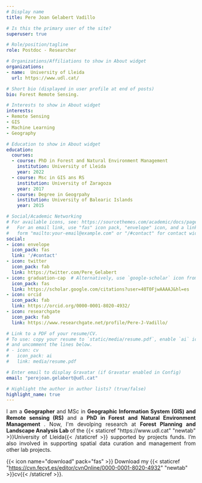 ```yaml
---
# Display name
title: Pere Joan Gelabert Vadillo

# Is this the primary user of the site?
superuser: true

# Role/position/tagline
role: Postdoc - Researcher

# Organizations/Affiliations to show in About widget
organizations:
- name:  University of Lleida
  url: https://www.udl.cat/

# Short bio (displayed in user profile at end of posts)
bio: Forest Remote Sensing.

# Interests to show in About widget
interests:
- Remote Sensing
- GIS
- Machine Learning
- Geography

# Education to show in About widget
education:
  courses:
  - course: PhD in Forest and Natural Environment Management
    institution: University of Lleida
    year: 2022
  - course: Msc in GIS ans RS
    institution: University of Zaragoza
    year: 2017
  - course: Degree in Geogrpahy
    institution: University of Balearic Islands
    year: 2015

# Social/Academic Networking
# For available icons, see: https://sourcethemes.com/academic/docs/page-builder/#icons
#   For an email link, use "fas" icon pack, "envelope" icon, and a link in the
#   form "mailto:your-email@example.com" or "/#contact" for contact widget.
social:
- icon: envelope
  icon_pack: fas
  link: '/#contact'
- icon: twitter
  icon_pack: fab
  link: https://twitter.com/Pere_Gelabert
- icon: graduation-cap  # Alternatively, use `google-scholar` icon from `ai` icon pack
  icon_pack: fas
  link: https://scholar.google.com/citations?user=40T0FjwAAAAJ&hl=es
- icon: orcid
  icon_pack: fab
  link: https://orcid.org/0000-0001-8020-4932/
- icon: researchgate
  icon_pack: fab
  link: https://www.researchgate.net/profile/Pere-J-Vadillo/

# Link to a PDF of your resume/CV.
# To use: copy your resume to `static/media/resume.pdf`, enable `ai` icons in `params.toml`, 
# and uncomment the lines below.
# - icon: cv
#   icon_pack: ai
#   link: media/resume.pdf

# Enter email to display Gravatar (if Gravatar enabled in Config)
email: "perejoan.gelabert@udl.cat"

# Highlight the author in author lists? (true/false)
highlight_name: true
---
```

<p align="justify">
I am a <b>Geographer</b> and MSc in <b>Geographic Information System (GIS) and Remote sensing (RS)</b> and a <b> PhD in Forest and Natural Environment Management </b>. Now, I'm devolping research at <b>Forest Planning and Landscape Analysis Lab </b> of the  {{< staticref "https://www.udl.cat" "newtab" >}}University of Lleida{{< /staticref >}} supported by projects funds. I’m also involved in supporting spatial data curation and management from other lab projects.

{{< icon name="download" pack="fas" >}} Download my {{< staticref "https://cvn.fecyt.es/editor/cvnOnline/0000-0001-8020-4932" "newtab" >}}cv{{< /staticref >}}.
</p>
